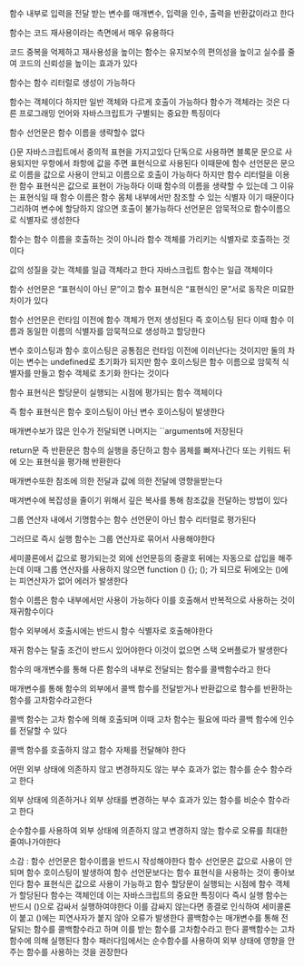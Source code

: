 함수 내부로 입력을 전달 받는 변수를 매개변수, 입력을 인수, 출력을 반환값이라고 한다

함수는 코드 재사용이라는 측면에서 매우 유용하다

코드 중복을 억제하고 재사용성을 높이는 함수는 유지보수의 편의성을 높이고 실수를 줄여 코드의 신뢰성을 높이는 효과가 있다

함수는 함수 리터럴로 생성이 가능하다

함수는 객체이다 하지만 일반 객체와 다르게 호출이 가능하다 함수가 객체라는 것은 다른 프로그래밍 언어와 자바스크립트가 구별되는 중요한 특징이다

함수 선언문은 함수 이름을 생략할수 없다 

{}문 자바스크립트에서 중의적 표현을 가지고있다 단독으로 사용하면 블록문 문으로 사용되지만 우항에서 좌항에 값을 주면 표현식으로 사용된다 이때문에 함수 선언문은 문으로 이름을 값으로 사용이 안되고 이름으로 호출이 가능하다 하지만 함수 리터럴을 이용한 함수 표현식은 값으로 표현이 가능하다 이때 함수의 이름을 생략할 수 있는데 그 이유는 표현식일 때 함수 이름은 함수 몸체 내부에서만 참조할 수 있는 식별자 이기 때문이다 그리하여 변수에 할당하지 않으면 호출이 불가능하다 선언문은 암묵적으로 함수이름으로 식별자로 생성한다

함수는 함수 이름을 호출하는 것이 아니라 함수 객체를 가리키는 식별자로 호출하는 것이다

값의 성질을 갖는 객체를 일급 객체라고 한다 자바스크립트 함수는 일급 객체이다

함수 선언문은 “표현식이 아닌 문”이고 함수 표현식은 “표현식인 문”서로 동작은 미묘한 차이가 있다

함수 선언문은 런타임 이전에 함수 객체가 먼저 생성된다 즉 호이스팅 된다 이때 함수 이름과 동일한 이름의 식별자를 암묵적으로 생성하고 할당한다

변수 호이스팅과 함수 호이스팅은 공통점은 런타임 이전에 이러난다는 것이지만 둘의 차이는 변수는 undefined로 초기화가 되지만 함수 호이스팅은 함수 이름으로 암묵적 식별자를 만들고 함수 객체로 초기화 한다는 것이다

함수 표현식은 할당문이 실행되는 시점에 평가되는 함수 객체이다

즉 함수 표현식은 함수 호이스팅이 아닌 변수 호이스팅이 발생한다

 

매개변수보가 많은 인수가 전달되면 나머지는 ``arguments에 저장된다

return문 즉 반환문은 함수의 실행을 중단하고 함수 몸체를 빠져나간다 또는 키워드 뒤에 오는 표현식을 평가해 반환한다

매개변수또한 참조에 의한 전달과 값에 의한 전달에 영향을받는다

매겨변수에 복잡성을 줄이기 위해서 깊은 복사를 통해 참조값을 전달하는 방법이 있다

그룹 연산자 내에서 기명함수는 함수 선언문이 아닌 함수 리터럴로 평가된다

그러므로 즉시 실행 함수는 그룹 연산자로 묶어서 사용해야한다

세미콜론에서 값으로 평가되는것 외에 선언문등의 중괄호 뒤에는 자동으로 삽입을 해주는데 이때 그룹 연산자를 사용하지 않으면 function () {}; (); 가 되므로 뒤에오는 ()에는 피연산자가 없어 에러가 발생한다

함수 이름은 함수 내부에서만 사용이 가능하다 이를 호출해서 반복적으로 사용하는 것이 재귀함수이다

함수 외부에서 호출시에는 반드시 함수 식별자로 호출해야한다

재귀 함수는 탈출 조건이 반드시 있어야한다 이것이 없으면 스택 오버플로가 발생한다

함수의 매개변수를 통해 다른 함수의 내부로 전달되는 함수를 콜백함수라고 한다

매개변수를 통해 함수의 외부에서 콜백 함수를 전달받거나 반환값으로 함수를 반환하는 함수를 고차함수라고한다

콜백 함수는 고차 함수에 의해 호출되며 이때 고차 함수는 필요에 따라 콜백 함수에 인수를 전달할 수 있다

콜백 함수를 호출하지 않고 함수 자체를 전달해야 한다

어떤 외부 상태에 의존하지 않고 변경하지도 않는 부수 효과가 없는 함수를 순수 함수라고 한다

외부 상태에 의존하거나 외부 상태를 변경하는 부수 효과가 있는 함수를  비순수 함수라고 한다

순수함수를 사용하여 외부 상태에 의존하지 않고 변경하지 않는 함수로 오류를 최대한 줄여나가야한다

소감 : 함수 선언문은 함수이름을 반드시 작성해야한다 함수 선언문은 값으로 사용이 안되며 함수 호이스팅이 발생하여 함수 선언문보다는 함수 표현식을 사용하는 것이 좋아보인다 함수 표현식은 값으로 사용이 가능하고 함수 할당문이 실행되는 시점에 함수 객체가 할당된다 함수는 객체인데 이는 자바스크립트의 중요한 특징이다 즉시 실행 함수는 반드시 ()으로 감싸서 실행하여야한다 이를 감싸지 않는다면 종결로 인식하여 세미콜론이 붙고 ()에는 피연사자가 붙지 않아 오류가 발생한다 콜백함수는 매개변수를 통해 전달되는 함수를 콜백함수라고 하며 이를 받는 함수를 고차함수라고 한다 콜백함수는 고차함수에 의해 실행된다 함수 패러다임에서는 순수함수를 사용하여 외부 상태에 영향을 안주는 함수를 사용하는 것을 권장한다